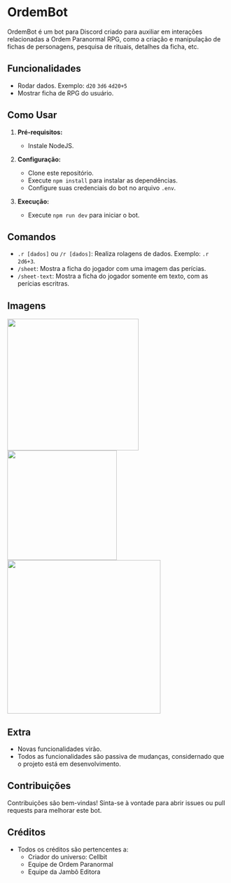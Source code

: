 # OrdemBot

OrdemBot é um bot para Discord criado para auxiliar em interações relacionadas a Ordem Paranormal RPG, como a criação e manipulação de fichas de personagens, pesquisa de rituais, detalhes da ficha, etc.

## Funcionalidades

- Rodar dados. Exemplo: `d20` `3d6` `4d20+5`
- Mostrar ficha de RPG do usuário.

## Como Usar

1. **Pré-requisitos:**
   - Instale NodeJS.

2. **Configuração:**
   - Clone este repositório.
   - Execute `npm install` para instalar as dependências.
   - Configure suas credenciais do bot no arquivo `.env`.

3. **Execução:**
   - Execute `npm run dev` para iniciar o bot.

## Comandos

- `.r [dados]` ou `/r [dados]`: Realiza rolagens de dados. Exemplo: `.r 2d6+3`.
- `/sheet`: Mostra a ficha do jogador com uma imagem das perícias.
- `/sheet-text`: Mostra a ficha do jogador somente em texto, com as perícias escritras.

## Imagens
  
<p float="left">
  <img src="https://github.com/CodeByGab/OrdemBot-RPG/assets/68762913/e0bd8437-43cf-4cc9-a52e-54df192d57c3.png" width="300" />
  <img src="https://github.com/CodeByGab/OrdemBot-RPG/assets/68762913/8c92c00e-7cb7-495f-8ae3-5eac5cdbd7ba" width="250" />
  <img src="https://github.com/CodeByGab/OrdemBot-RPG/assets/68762913/358c63e8-a729-48df-9927-dc949a3e8013" width="350" />
</p>

## Extra
- Novas funcionalidades virão.
- Todos as funcionalidades são passiva de mudanças, considernado que o projeto está em desenvolvimento.

## Contribuições

Contribuições são bem-vindas! Sinta-se à vontade para abrir issues ou pull requests para melhorar este bot.

## Créditos

  - Todos os créditos são pertencentes a:
      - Criador do universo: Cellbit
      - Equipe de Ordem Paranormal
      - Equipe da Jambô Editora
